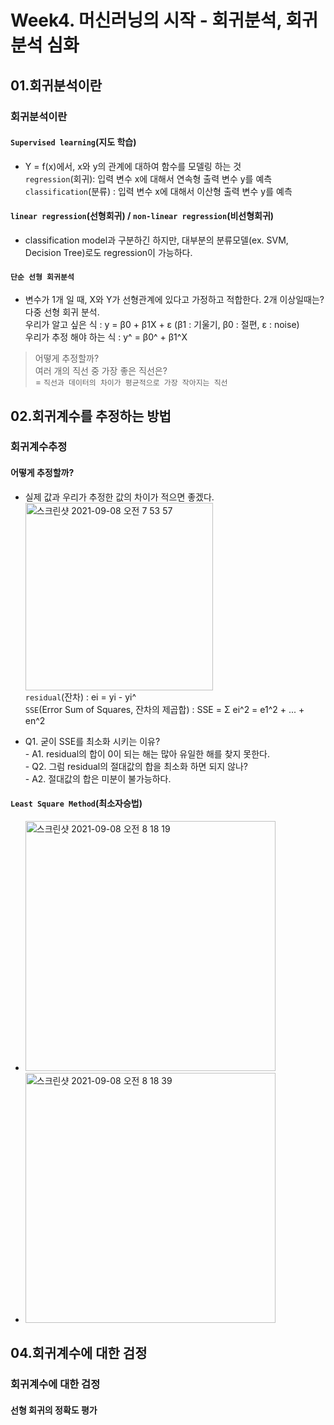 # Week4. 머신러닝의 시작 - 회귀분석, 회귀분석 심화
## 01.회귀분석이란
### 회귀분석이란
#### `Supervised learning`(지도 학습)
- Y = f(x)에서, x와 y의 관계에 대하여 함수를 모델링 하는 것
<br> `regression`(회귀): 입력 변수 x에 대해서 연속형 출력 변수 y를 예측
<br> `classification`(분류) : 입력 변수 x에 대해서 이산형 출력 변수 y를 예측

#### `linear regression`(선형회귀) / `non-linear regression`(비선형회귀)
- classification model과 구분하긴 하지만, 대부분의 분류모델(ex. SVM, Decision Tree)로도 regression이 가능하다.

#### `단순 선형 회귀분석`
- 변수가 1개 일 때, X와 Y가 선형관계에 있다고 가정하고 적합한다. 2개 이상일때는? 다중 선형 회귀 분석.
<br> 우리가 알고 싶은 식 : y = β0 + β1X + ε (β1 : 기울기, β0 : 절편, ε : noise)
<br> 우리가 추정 해야 하는 식 : y^ = β0^ + β1^X

>어떻게 추정할까?
<br> 여러 개의 직선 중 가장 좋은 직선은?
<br> = `직선과 데이터의 차이가 평균적으로 가장 작아지는 직선`

## 02.회귀계수를 추정하는 방법
### 회귀계수추정
#### 어떻게 추정할까?
- 실제 값과 우리가 추정한 값의 차이가 적으면 좋겠다.
<br><img width="300" alt="스크린샷 2021-09-08 오전 7 53 57" src="https://user-images.githubusercontent.com/89369520/132420524-65a7c667-81d7-4fc0-a66e-dc94128c4880.png">
<br> `residual`(잔차) : ei = yi - yi^
<br> `SSE`(Error Sum of Squares, 잔차의 제곱합) : SSE = Σ ei^2 = e1^2 + ... + en^2

- Q1. 굳이 SSE를 최소화 시키는 이유? 
<br> - A1. residual의 합이 0이 되는 해는 많아 유일한 해를 찾지 못한다.
<br> - Q2. 그럼 residual의 절대값의 합을 최소화 하면 되지 않나?
<br> - A2. 절대값의 합은 미분이 불가능하다.

#### `Least Square Method`(최소자승법)
- <img width="400" alt="스크린샷 2021-09-08 오전 8 18 19" src="https://user-images.githubusercontent.com/89369520/132422197-5683e993-b1f0-4519-acda-295997742e33.png">
- <img width="400" alt="스크린샷 2021-09-08 오전 8 18 39" src="https://user-images.githubusercontent.com/89369520/132422224-604e5254-c357-4db2-9322-b8157860f242.png">

## 04.회귀계수에 대한 검정
### 회귀계수에 대한 검정
#### 선형 회귀의 정확도 평가
